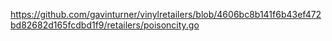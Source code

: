 https://github.com/gavinturner/vinylretailers/blob/4606bc8b141f6b43ef472bd82682d165fcdbd1f9/retailers/poisoncity.go

